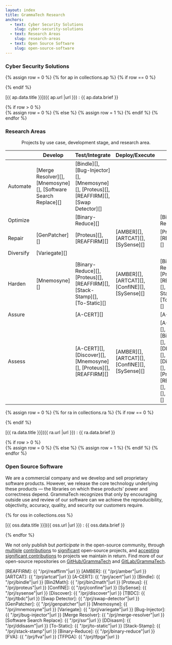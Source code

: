 ```yaml
---
layout: index
title: GrammaTech Research
anchors:
  - text: Cyber Security Solutions
    slug: cyber-security-solutions
  - text: Research Areas
    slug: research-areas
  - text: Open Source Software
    slug: open-source-software
---
```


<div class="gt-bottom-line">

### Cyber Security Solutions

{% assign row = 0 %}
{% for ap in collections.ap %}
{% if row == 0 %}
<div class="w3-row-padding">
{% endif %}
<div class="w3-half w3-margin-bottom">
<div class="w3-container w3-card gt-card">

[{{ ap.data.title }}]({{ ap.url |url }})
:   {{ ap.data.brief }}

</div>
</div>
{% if row > 0 %}
</div>
{% assign row = 0 %}
{% else %}
{% assign row = 1 %}
{% endif %}
{% endfor %}
</div>
</div>

<div class="gt-bottom-line">

### Research Areas

<div id="use-case-table" class="w3-table w3-table-all w3-gray w3-margin-bottom">
<center>Projects by use case, development stage, and research area.</center>

|           | Develop                                                        | Test/Integrate                                                                            | Deploy/Execute                                  | Reuse                                                                                    |
|-----------|----------------------------------------------------------------|-------------------------------------------------------------------------------------------|-------------------------------------------------|------------------------------------------------------------------------------------------|
| Automate  | [Merge Resolver][], [Mnemosyne][], [Software Search Replace][] | [Bindle][], [Bug-Injector][], [Mnemosyne][], [Proteus][], [REAFFIRM][], [Swap Detector][] |                                                 |                                                                                          |
| Optimize  |                                                                | [Binary-Reduce][]                                                                         |                                                 | [Binary-Reduce][]                                                                        |
| Repair    | [GenPatcher][]                                                 | [Proteus][], [REAFFIRM][]                                                                 | [AMBER][], [ARTCAT][],  [SySense][]             | [Proteus][], [REAFFIRM][]                                                                |
| Diversify | [Variegate][]                                                  |                                                                                           |                                                 |                                                                                          |
| Harden    | [Mnemosyne][]                                                  | [Binary-Reduce][], [Proteus][], [REAFFIRM][], [Stack-Stamp][], [To-Static][]               | [AMBER][], [ARTCAT][], [ConfINE][], [SySense][] | [Binary-Reduce][], [Proteus][], [REAFFIRM][], [Stack-Stamp][], [To-Static][]             |
| Assure    |                                                                | [A-CERT][]                                                                                |                                                 | [A-CERT][]                                                                               |
| Assess    |                                                                | [A-CERT][], [Discover][], [Mnemosyne][], [Proteus][], [REAFFIRM][]                        | [AMBER][], [ARTCAT][], [ConfINE][], [SySense][] | [A-CERT][], [Bin2Math][], [DDisasm][], [Discover][], [FVA][], [Proteus][], [REAFFIRM][], [TBDC][], [TFPGA][] |

</div>

{% assign row = 0 %}
{% for ra in collections.ra %}
{% if row == 0 %}
<div class="w3-row-padding">
{% endif %}
<div class="w3-half w3-margin-bottom">
<div id="{{ ra.data.slug }}" class="w3-container w3-card gt-card">

[{{ ra.data.title }}]({{ ra.url |url }})
:   {{ ra.data.brief }}

</div>
</div>
{% if row > 0 %}
</div>
{% assign row = 0 %}
{% else %}
{% assign row = 1 %}
{% endif %}
{% endfor %}
</div>
</div>

### Open Source Software

We are a commercial company and we develop and sell proprietary
software products. However, we release the core technology underlying
these products — the libraries on which these products' power and
correctness depend.  GrammaTech recognizes that only by encouraging
outside use and review of our software can we achieve the
reproducibility, objectivity, accuracy, quality, and security our
customers require.

{% for oss in collections.oss %}

[{{ oss.data.title }}]({{ oss.url |url }})
:   {{ oss.data.brief }}

{% endfor %}

We not only publish but *participate* in the open-source community,
through
[multiple](https://github.com/angr/angr/commit/8a13278d5bd54b0ea45d492eb0a56aa745f8b24f)
[contributions](https://github.com/souffle-lang/souffle) to
[significant](https://github.com/llvm/llvm-project/blob/master/clang/include/clang/AST/JSONNodeDumper.h)
open-source projects, and [accepting significant
contributions](https://github.com/GrammaTech/ddisasm/blob/master/README.md#external-contributors)
to projects we maintain in return.  Find more of our open-source
repositories on [GitHub/GrammaTech](https://github.com/GrammaTech) and
[GitLab/GrammaTech](https://gitlab.com/GrammaTech).

[REAFFIRM]: {{ "/prj/reaffirm"|url }}
[AMBER]: {{ "/prj/amber"|url }}
[ARTCAT]: {{ "/prj/artcat"|url }}
[A-CERT]: {{ "/prj/acert"|url }}
[Bindle]: {{ "/prj/bindle"|url }}
[Bin2Math]: {{ "/prj/bin2math"|url }}
[Proteus]: {{ "/prj/proteus"|url }}
[ConfINE]: {{ "/prj/confine"|url }}
[SySense]: {{ "/prj/sysense"|url }}
[Discover]: {{ "/prj/discover"|url }}
[TBDC]: {{ "/prj/tbdc"|url }}
[Swap Detector]: {{ "/prj/swap-detector"|url }}
[GenPatcher]: {{ "/prj/genpatcher"|url }}
[Mnemosyne]: {{ "/prj/mnemosyne"|url }}
[Variegate]: {{ "/prj/variegate"|url }}
[Bug-Injector]: {{ "/prj/bug-injector"|url }}
[Merge Resolver]: {{ "/prj/merge-resolver"|url }}
[Software Search Replace]: {{ "/prj/ssr"|url }}
[DDisasm]: {{ "/prj/ddisasm"|url }}
[To-Static]: {{ "/prj/to-static"|url }}
[Stack-Stamp]: {{ "/prj/stack-stamp"|url }}
[Binary-Reduce]: {{ "/prj/binary-reduce"|url }}
[FVA]: {{ "/prj/fva"|url }}
[TFPGA]: {{ "/prj/tfpga"|url }}
